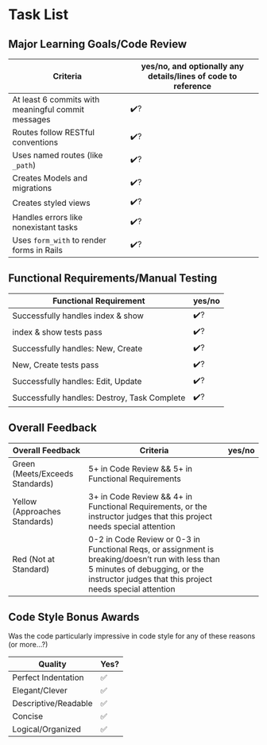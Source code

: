 # Task List


<!-- Instructors: The checkmarks are already there, so just delete them for any line items that aren't met. -->

## Major Learning Goals/Code Review

<!-- Instructors: Feel free to practice creating specific feedback by referencing a line of code if you'd like. For example, you may say something like "nice custom method in `calculator.rb` line 42." This is optional. -->

<!-- Comprehension questions:

 

 -->

| Criteria | yes/no, and optionally any details/lines of code to reference |
| --- | --- |
| At least 6 commits with meaningful commit messages | ✔️?
| Routes follow RESTful conventions | ✔️?
| Uses named routes (like `_path`) | ✔️?
| Creates Models and migrations | ✔️?
| Creates styled views | ✔️?
| Handles errors like nonexistant tasks | ✔️?
| Uses `form_with` to render forms in Rails | ✔️?

## Functional Requirements/Manual Testing

| Functional Requirement | yes/no |
| --- | --- |
| Successfully handles index & show | ✔️?
| index & show tests pass | ✔️?
| Successfully handles: New, Create | ✔️?
| New, Create tests pass | ✔️?
| Successfully handles: Edit, Update | ✔️?
| Successfully handles: Destroy, Task Complete | ✔️?

## Overall Feedback

| Overall Feedback | Criteria | yes/no |
| --- | --- | --- |
| Green (Meets/Exceeds Standards) | 5+ in Code Review && 5+ in Functional Requirements | 
| Yellow (Approaches Standards) | 3+ in Code Review && 4+ in Functional Requirements, or the instructor judges that this project needs special attention | 
| Red (Not at Standard) | 0-2 in Code Review or 0-3 in Functional Reqs, or assignment is breaking/doesn’t run with less than 5 minutes of debugging, or the instructor judges that this project needs special attention | 

<!-- ### Additional Feedback -->

<!-- Instructors, feel free to ignore this section if there's nothing else to add. -->

## Code Style Bonus Awards

<!-- Instructors: Please strike a balance between liberal/stingy with these. These are simply built-in pieces of positive feedback; use this to encourage and push students towards a cleaner code style! -->

Was the code particularly impressive in code style for any of these reasons (or more...?)

| Quality | Yes? |
| --- | --- |
| Perfect Indentation | ✅
| Elegant/Clever | ✅
| Descriptive/Readable | ✅
| Concise | ✅
| Logical/Organized | ✅

